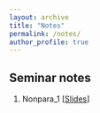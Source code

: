 ```yaml
---
layout: archive
title: "Notes"
permalink: /notes/
author_profile: true
---
```


## Seminar notes

1. Nonpara_1  [<a href="/files/Notes/Nonpara_1.pdf">Slides</a>]  

